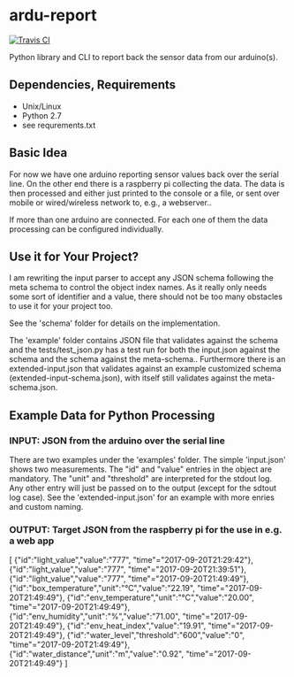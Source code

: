 # ardu-report

[![Travis CI](https://img.shields.io/travis/zwischenloesung/ardu-report.svg?style=flat)](http://travis-ci.org/zwischenloesung/ardu-report)

Python library and CLI to report back the sensor data from our arduino(s).

## Dependencies, Requirements

 * Unix/Linux
 * Python 2.7
  * see requrements.txt

## Basic Idea

For now we have one arduino reporting sensor values back over the serial line.
On the other end there is a raspberry pi collecting the data. The data is then processed and either just printed to the console or a file, or sent over mobile or wired/wireless network to, e.g., a webserver..

If more than one arduino are connected. For each one of them the data processing can be configured individually.

## Use it for Your Project?

I am rewriting the input parser to accept any JSON schema following
the meta schema to control the object index names. As it really only
needs some sort of identifier and a value, there should not be too
many obstacles to use it for your project too.

See the 'schema'
folder for details on the implementation.

The 'example' folder contains JSON file that
validates against the schema and the tests/test\_json.py has
a test run for both the input.json against the schema and the
schema against the meta-schema.. Furthermore there is an
extended-input.json that validates against an example
customized schema (extended-input-schema.json), with itself
still validates against the meta-schema.json.

## Example Data for Python Processing

### INPUT: JSON from the arduino over the serial line

There are two examples under the 'examples' folder. The simple 'input.json'
shows two measurements. The "id" and "value" entries in the object are
mandatory. The "unit" and "threshold" are interpreted for the stdout
log. Any other entry will just be passed on to the output (except for
the sdtout log case). See the 'extended-input.json' for an example with
more enries and custom naming.

### OUTPUT: Target JSON from the raspberry pi for the use in e.g. a web app

  [
    {"id":"light_value","value":"777", "time"="2017-09-20T21:29:42"},
    {"id":"light_value","value":"777", "time"="2017-09-20T21:39:51"},
    {"id":"light_value","value":"777", "time"="2017-09-20T21:49:49"},
    {"id":"box_temperature","unit":"°C","value":"22.19", "time"="2017-09-20T21:49:49"},
    {"id":"env_temperature","unit":"°C","value":"20.00", "time"="2017-09-20T21:49:49"},
    {"id":"env_humidity","unit":"%","value":"71.00", "time"="2017-09-20T21:49:49"},
    {"id":"env_heat_index","value":"19.91", "time"="2017-09-20T21:49:49"},
    {"id":"water_level","threshold":"600","value":"0", "time"="2017-09-20T21:49:49"},
    {"id":"water_distance","unit":"m","value":"0.92", "time"="2017-09-20T21:49:49"}
  ]

